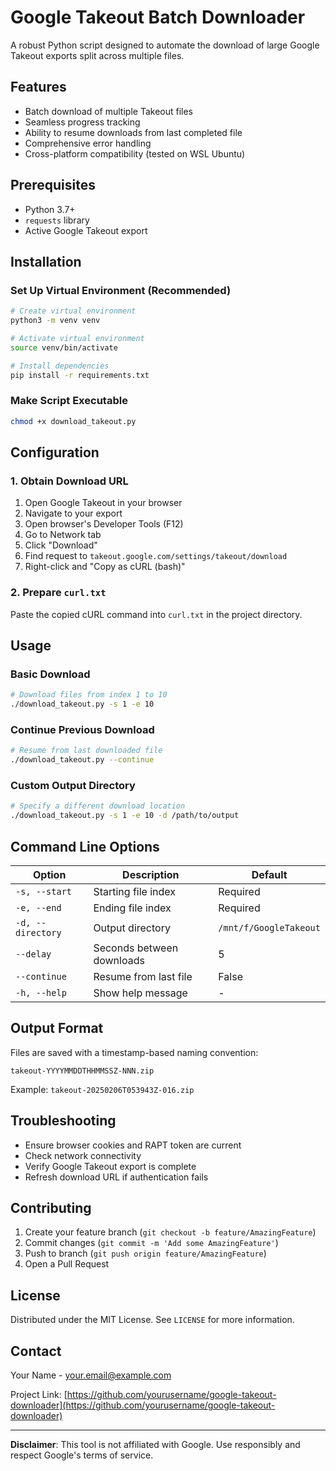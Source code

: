 # Google Takeout Batch Downloader

A robust Python script designed to automate the download of large Google Takeout exports split across multiple files.

## Features

- Batch download of multiple Takeout files
- Seamless progress tracking
- Ability to resume downloads from last completed file
- Comprehensive error handling
- Cross-platform compatibility (tested on WSL Ubuntu)

## Prerequisites

- Python 3.7+
- `requests` library
- Active Google Takeout export

## Installation

### Set Up Virtual Environment (Recommended)

```bash
# Create virtual environment
python3 -m venv venv

# Activate virtual environment
source venv/bin/activate

# Install dependencies
pip install -r requirements.txt
```

### Make Script Executable

```bash
chmod +x download_takeout.py
```

## Configuration

### 1. Obtain Download URL

1. Open Google Takeout in your browser
2. Navigate to your export
3. Open browser's Developer Tools (F12)
4. Go to Network tab
5. Click "Download"
6. Find request to `takeout.google.com/settings/takeout/download`
7. Right-click and "Copy as cURL (bash)"

### 2. Prepare `curl.txt`

Paste the copied cURL command into `curl.txt` in the project directory.

## Usage

### Basic Download

```bash
# Download files from index 1 to 10
./download_takeout.py -s 1 -e 10
```

### Continue Previous Download

```bash
# Resume from last downloaded file
./download_takeout.py --continue
```

### Custom Output Directory

```bash
# Specify a different download location
./download_takeout.py -s 1 -e 10 -d /path/to/output
```

## Command Line Options

| Option | Description | Default |
|--------|-------------|---------|
| `-s, --start` | Starting file index | Required |
| `-e, --end` | Ending file index | Required |
| `-d, --directory` | Output directory | `/mnt/f/GoogleTakeout` |
| `--delay` | Seconds between downloads | 5 |
| `--continue` | Resume from last file | False |
| `-h, --help` | Show help message | - |

## Output Format

Files are saved with a timestamp-based naming convention:
```
takeout-YYYYMMDDTHHMMSSZ-NNN.zip
```
Example: `takeout-20250206T053943Z-016.zip`

## Troubleshooting

- Ensure browser cookies and RAPT token are current
- Check network connectivity
- Verify Google Takeout export is complete
- Refresh download URL if authentication fails

## Contributing

1. Create your feature branch (`git checkout -b feature/AmazingFeature`)
2. Commit changes (`git commit -m 'Add some AmazingFeature'`)
3. Push to branch (`git push origin feature/AmazingFeature`)
4. Open a Pull Request

## License

Distributed under the MIT License. See `LICENSE` for more information.

## Contact

Your Name - your.email@example.com

Project Link: [https://github.com/yourusername/google-takeout-downloader](https://github.com/yourusername/google-takeout-downloader)

---

**Disclaimer**: This tool is not affiliated with Google. Use responsibly and respect Google's terms of service.
